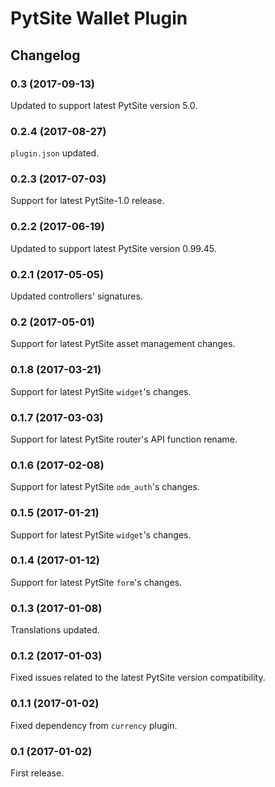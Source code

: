 # PytSite Wallet Plugin


## Changelog


### 0.3 (2017-09-13)
Updated to support latest PytSite version 5.0.


### 0.2.4 (2017-08-27)
`plugin.json` updated.


### 0.2.3 (2017-07-03)
Support for latest PytSite-1.0 release.


### 0.2.2 (2017-06-19)
Updated to support latest PytSite version 0.99.45.


### 0.2.1 (2017-05-05)
Updated controllers' signatures.


### 0.2 (2017-05-01)
Support for latest PytSite asset management changes.


### 0.1.8 (2017-03-21)
Support for latest PytSite `widget`'s changes.


### 0.1.7 (2017-03-03)
Support for latest PytSite router's API function rename.


### 0.1.6 (2017-02-08)
Support for latest PytSite `odm_auth`'s changes.


### 0.1.5 (2017-01-21)
Support for latest PytSite `widget`'s changes.


### 0.1.4 (2017-01-12)
Support for latest PytSite `form`'s changes.


### 0.1.3 (2017-01-08)
Translations updated.


### 0.1.2 (2017-01-03)
Fixed issues related to the latest PytSite version compatibility.


### 0.1.1 (2017-01-02)
Fixed dependency from `currency` plugin.


### 0.1 (2017-01-02)
First release.
